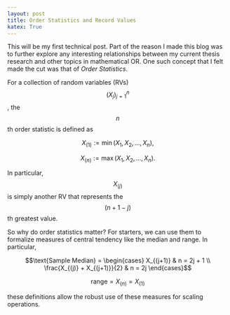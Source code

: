 ```yaml
---
layout: post
title: Order Statistics and Record Values
katex: True
---
```


This will be my first technical post. Part of the reason I made this blog was to further explore any interesting relationships between my current thesis research and other topics in mathematical OR. One such concept that I felt made the cut was that of *Order Statistics*.

For a collection of random variables (RVs) $$(X_j)_{j=1}^n$$, the $$n$$th order statistic is defined as

$$X_{(1)} := \min(X_1, X_2, ..., X_n),$$

$$X_{(n)} := \max(X_1, X_2, ..., X_n).$$

In particular, $$X_{(j)}$$ is simply another RV that represents the $$(n+1-j)$$th greatest value.

So why do order statistics matter? For starters, we can use them to formalize measures of central tendency like the median and range. In particular,

$$\text{Sample Median} = \begin{cases}
X_{(j+1)} & n = 2j + 1 \\
\frac{X_{(j)} + X_{(j+1)}}{2} & n = 2j
\end{cases}$$

$$\text{range} = X_{(n)} = X_{(1)}$$

these definitions allow the robust use of these measures for scaling operations.
